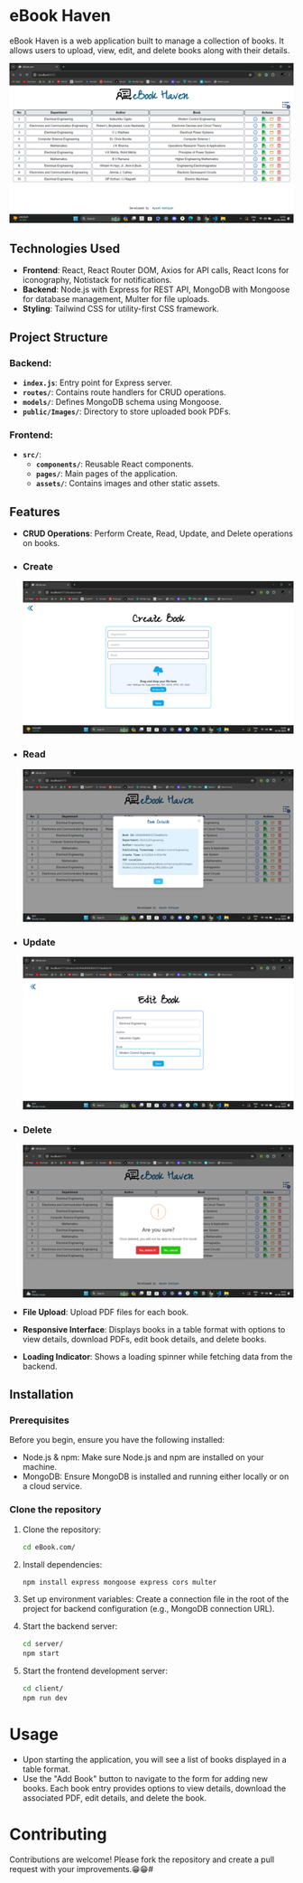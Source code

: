 # eBook Haven

eBook Haven is a web application built to manage a collection of books. It allows users to upload, view, edit, and delete books along with their details.

![eBook Haven Screenshot](./client/public/demo/Screenshot%202024-06-15%20210139.png)

## Technologies Used

- **Frontend**: React, React Router DOM, Axios for API calls, React Icons for iconography, Notistack for notifications.
- **Backend**: Node.js with Express for REST API, MongoDB with Mongoose for database management, Multer for file uploads.
- **Styling**: Tailwind CSS for utility-first CSS framework.

## Project Structure

### Backend:

- **`index.js`**: Entry point for Express server.
- **`routes/`**: Contains route handlers for CRUD operations.
- **`models/`**: Defines MongoDB schema using Mongoose.
- **`public/Images/`**: Directory to store uploaded book PDFs.

### Frontend:

- **`src/`**:
  - **`components/`**: Reusable React components.
  - **`pages/`**: Main pages of the application.
  - **`assets/`**: Contains images and other static assets.


## Features

- **CRUD Operations**: Perform Create, Read, Update, and Delete operations on 
books.
- ### Create 
    ![Create](./client/public/demo/Screenshot%202024-06-15%20210219.png)
- ### Read
    ![Create](./client/public/demo/Screenshot%202024-06-15%20210338.png)
- ### Update
    ![Edit](./client/public/demo/Screenshot%202024-06-15%20210356.png)
- ### Delete
    ![Create](./client/public/demo/Screenshot%202024-06-15%20210321.png)

- **File Upload**: Upload PDF files for each book.
- **Responsive Interface**: Displays books in a table format with options to view details, download PDFs, edit book details, and delete books.
- **Loading Indicator**: Shows a loading spinner while fetching data from the backend.


## Installation

### Prerequisites

Before you begin, ensure you have the following installed:

- Node.js & npm: Make sure Node.js and npm are installed on your machine.
- MongoDB: Ensure MongoDB is installed and running either locally or on a cloud service. 

### Clone the repository

1. Clone the repository:

   ```bash
   cd eBook.com/
   ```

2. Install dependencies:
    ```bash
    npm install express mongoose express cors multer
    ```

3. Set up environment variables:
    Create a connection file in the root of the project for backend configuration (e.g., MongoDB connection URL).

4. Start the backend server:
    ```bash
    cd server/
    npm start
    ```

5. Start the frontend development server:
    ```bash
    cd client/
    npm run dev
    ```

# Usage
- Upon starting the application, you will see a list of books displayed in a table format.
- Use the "Add Book" button to navigate to the form for adding new books.
Each book entry provides options to view details, download the associated PDF, edit details, and delete the book.


# Contributing
Contributions are welcome! Please fork the repository and create a pull request with your improvements.😁😁#
